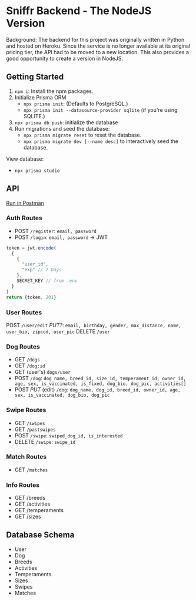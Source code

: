 # Sniffr Backend - The NodeJS Version

Background: The backend for this project was originally written in Python and hosted on Heroku. Since the service is no longer available at its original pricing tier, the API had to be moved to a new location. This also provides a good opportunity to create a version in NodeJS.

## Getting Started

1. `npm i`: Install the npm packages.
2. Initialize Prisma ORM
   * `npx prisma init`: (Defaults to PostgreSQL.)
   * `npx prisma init --datasource-provider sqlite` (if you're using SQLITE.)
3. `npx prisma db push`: initialize the database
4. Run migrations and seed the database:
   * `npx prisma migrate reset` to reset the database.
   * `npx prisma migrate dev [--name desc]` to interactively seed the database.

View database:

* `npx prisma studio`

## API

[Run in Postman](https://documenter.getpostman.com/view/12180328/2s83tGnWnR)

### Auth Routes

* POST `/register`: `email, password`
* POST `/login`: `email, password` &rarr; JWT

```js
token = jwt.encode(
  {
    {
      "user_id",
      "exp" // 7 Days
    },
    SECRET_KEY // from .env
  }
)
return {token, 201}
```

### User Routes

POST   `/user/edit` *PUT?*: `email, birthday, gender, max_distance, name, user_bio, zipcod, user_pic`
DELETE `/user`

### Dog Routes

* GET `/dogs`
* GET `/dog:id`
* GET (user's) `dogs/user`
* POST `/dog`: `dog_name, breed_id, size_id, temperament_id, owner_id, age, sex, is_vaccinated, is_fixed, dog_bio, dog_pic, activities[]`
* POST *PUT* (edit) `/dog`: `dog_name, dog_id, breed_id, owner_id, age, sex, is_vaccinated, dog_bio, dog_pic`

### Swipe Routes

* GET    `/swipes`
* GET    `/pastswipes`
* POST   `/swipe`: `swiped_dog_id, is_interested`
* DELETE `/swipe`: `swipe_id`

### Match Routes

* GET `/matches`

### Info Routes

* GET /breeds
* GET /activities
* GET /temperaments
* GET /sizes

## Database Schema

* User
* Dog
* Breeds
* Activities
* Temperaments
* Sizes
* Swipes
* Matches
